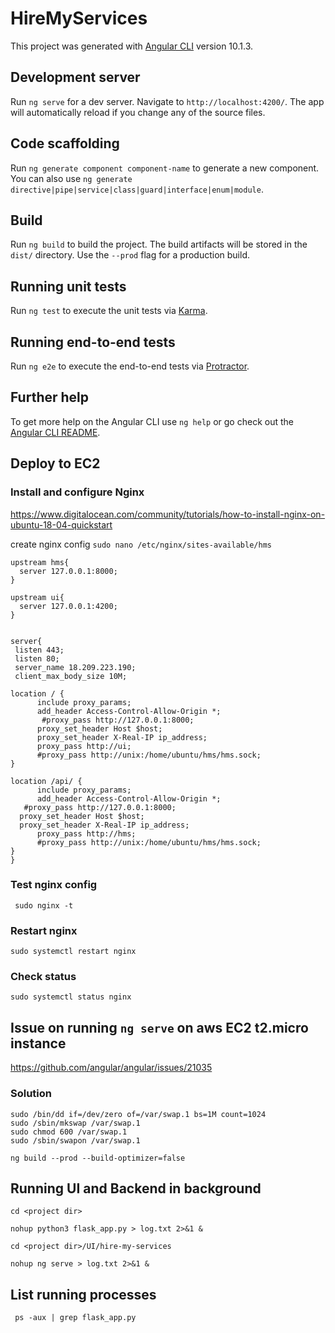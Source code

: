 # HireMyServices

This project was generated with [Angular CLI](https://github.com/angular/angular-cli) version 10.1.3.

## Development server

Run `ng serve` for a dev server. Navigate to `http://localhost:4200/`. The app will automatically reload if you change any of the source files.

## Code scaffolding

Run `ng generate component component-name` to generate a new component. You can also use `ng generate directive|pipe|service|class|guard|interface|enum|module`.

## Build

Run `ng build` to build the project. The build artifacts will be stored in the `dist/` directory. Use the `--prod` flag for a production build.

## Running unit tests

Run `ng test` to execute the unit tests via [Karma](https://karma-runner.github.io).

## Running end-to-end tests

Run `ng e2e` to execute the end-to-end tests via [Protractor](http://www.protractortest.org/).

## Further help

To get more help on the Angular CLI use `ng help` or go check out the [Angular CLI README](https://github.com/angular/angular-cli/blob/master/README.md).


## Deploy to EC2

### Install and configure Nginx

https://www.digitalocean.com/community/tutorials/how-to-install-nginx-on-ubuntu-18-04-quickstart

  create nginx config ```sudo nano /etc/nginx/sites-available/hms ```
  
  ```
  upstream hms{
    server 127.0.0.1:8000;
}

upstream ui{
    server 127.0.0.1:4200;
}


server{
   listen 443;
   listen 80;
   server_name 18.209.223.190;
   client_max_body_size 10M;

location / {
        include proxy_params;
        add_header Access-Control-Allow-Origin *;
         #proxy_pass http://127.0.0.1:8000;
        proxy_set_header Host $host;
        proxy_set_header X-Real-IP ip_address;
        proxy_pass http://ui;
        #proxy_pass http://unix:/home/ubuntu/hms/hms.sock;
  }

location /api/ {
        include proxy_params;
        add_header Access-Control-Allow-Origin *;
	 #proxy_pass http://127.0.0.1:8000;
	proxy_set_header Host $host;
	proxy_set_header X-Real-IP ip_address;	
        proxy_pass http://hms;
        #proxy_pass http://unix:/home/ubuntu/hms/hms.sock;
  }
}
```

### Test nginx config
``` sudo nginx -t```

### Restart nginx
```sudo systemctl restart nginx```

### Check status
```sudo systemctl status nginx```

## Issue on running ```ng serve``` on aws EC2 t2.micro instance
https://github.com/angular/angular/issues/21035

### Solution

```
sudo /bin/dd if=/dev/zero of=/var/swap.1 bs=1M count=1024
sudo /sbin/mkswap /var/swap.1
sudo chmod 600 /var/swap.1
sudo /sbin/swapon /var/swap.1
```

```ng build --prod --build-optimizer=false```

## Running UI and Backend in background

``` 
cd <project dir>

nohup python3 flask_app.py > log.txt 2>&1 &
```

``` 
cd <project dir>/UI/hire-my-services

nohup ng serve > log.txt 2>&1 &
```

## List running processes
``` ps -aux | grep flask_app.py```
